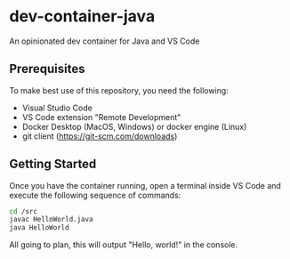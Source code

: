 # dev-container-java

An opinionated dev container for Java and VS Code

## Prerequisites

To make best use of this repository, you need the following:

- Visual Studio Code
- VS Code extension "Remote Development"
- Docker Desktop (MacOS, Windows) or docker engine (Linux)
- git client (https://git-scm.com/downloads)

## Getting Started

Once you have the container running, open a terminal inside VS Code and execute the following sequence of commands:

```bash
cd /src
javac HelloWorld.java
java HelloWorld
```

All going to plan, this will output "Hello, world!" in the console.

